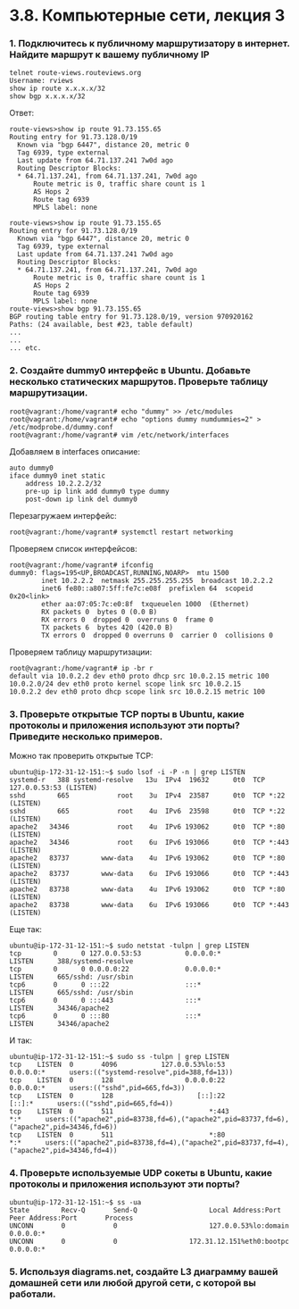# 3.8. Компьютерные сети, лекция 3

### 1. Подключитесь к публичному маршрутизатору в интернет. Найдите маршрут к вашему публичному IP

```commandline
telnet route-views.routeviews.org
Username: rviews
show ip route x.x.x.x/32
show bgp x.x.x.x/32
```

Ответ:

```commandline
route-views>show ip route 91.73.155.65
Routing entry for 91.73.128.0/19
  Known via "bgp 6447", distance 20, metric 0
  Tag 6939, type external
  Last update from 64.71.137.241 7w0d ago
  Routing Descriptor Blocks:
  * 64.71.137.241, from 64.71.137.241, 7w0d ago
      Route metric is 0, traffic share count is 1
      AS Hops 2
      Route tag 6939
      MPLS label: none
```

```commandline
route-views>show ip route 91.73.155.65
Routing entry for 91.73.128.0/19
  Known via "bgp 6447", distance 20, metric 0
  Tag 6939, type external
  Last update from 64.71.137.241 7w0d ago
  Routing Descriptor Blocks:
  * 64.71.137.241, from 64.71.137.241, 7w0d ago
      Route metric is 0, traffic share count is 1
      AS Hops 2
      Route tag 6939
      MPLS label: none
route-views>show bgp 91.73.155.65
BGP routing table entry for 91.73.128.0/19, version 970920162
Paths: (24 available, best #23, table default)
...
...
... etc.
```

### 2. Создайте dummy0 интерфейс в Ubuntu. Добавьте несколько статических маршрутов. Проверьте таблицу маршрутизации.

```commandline
root@vagrant:/home/vagrant# echo "dummy" >> /etc/modules
root@vagrant:/home/vagrant# echo "options dummy numdummies=2" > /etc/modprobe.d/dummy.conf
root@vagrant:/home/vagrant# vim /etc/network/interfaces
```

Добавляем в interfaces описание:

```text
auto dummy0
iface dummy0 inet static
    address 10.2.2.2/32
    pre-up ip link add dummy0 type dummy
    post-down ip link del dummy0
```

Перезагружаем интерфейс:

```commandline
root@vagrant:/home/vagrant# systemctl restart networking
```

Проверяем список интерфейсов:

```
root@vagrant:/home/vagrant# ifconfig
dummy0: flags=195<UP,BROADCAST,RUNNING,NOARP>  mtu 1500
        inet 10.2.2.2  netmask 255.255.255.255  broadcast 10.2.2.2
        inet6 fe80::a807:5ff:fe7c:e08f  prefixlen 64  scopeid 0x20<link>
        ether aa:07:05:7c:e0:8f  txqueuelen 1000  (Ethernet)
        RX packets 0  bytes 0 (0.0 B)
        RX errors 0  dropped 0  overruns 0  frame 0
        TX packets 6  bytes 420 (420.0 B)
        TX errors 0  dropped 0 overruns 0  carrier 0  collisions 0
```

Проверяем таблицу маршрутизации:

```commandline
root@vagrant:/home/vagrant# ip -br r
default via 10.0.2.2 dev eth0 proto dhcp src 10.0.2.15 metric 100
10.0.2.0/24 dev eth0 proto kernel scope link src 10.0.2.15
10.0.2.2 dev eth0 proto dhcp scope link src 10.0.2.15 metric 100
```

### 3. Проверьте открытые TCP порты в Ubuntu, какие протоколы и приложения используют эти порты? Приведите несколько примеров.

Можно так проверить открытые TCP:

```commandline
ubuntu@ip-172-31-12-151:~$ sudo lsof -i -P -n | grep LISTEN
systemd-r   388 systemd-resolve   13u  IPv4  19632      0t0  TCP 127.0.0.53:53 (LISTEN)
sshd        665            root    3u  IPv4  23587      0t0  TCP *:22 (LISTEN)
sshd        665            root    4u  IPv6  23598      0t0  TCP *:22 (LISTEN)
apache2   34346            root    4u  IPv6 193062      0t0  TCP *:80 (LISTEN)
apache2   34346            root    6u  IPv6 193066      0t0  TCP *:443 (LISTEN)
apache2   83737        www-data    4u  IPv6 193062      0t0  TCP *:80 (LISTEN)
apache2   83737        www-data    6u  IPv6 193066      0t0  TCP *:443 (LISTEN)
apache2   83738        www-data    4u  IPv6 193062      0t0  TCP *:80 (LISTEN)
apache2   83738        www-data    6u  IPv6 193066      0t0  TCP *:443 (LISTEN)
```

Еще так:

```commandline
ubuntu@ip-172-31-12-151:~$ sudo netstat -tulpn | grep LISTEN
tcp        0      0 127.0.0.53:53           0.0.0.0:*               LISTEN      388/systemd-resolve
tcp        0      0 0.0.0.0:22              0.0.0.0:*               LISTEN      665/sshd: /usr/sbin
tcp6       0      0 :::22                   :::*                    LISTEN      665/sshd: /usr/sbin
tcp6       0      0 :::443                  :::*                    LISTEN      34346/apache2
tcp6       0      0 :::80                   :::*                    LISTEN      34346/apache2
```

И так:

```commandline
ubuntu@ip-172-31-12-151:~$ sudo ss -tulpn | grep LISTEN
tcp    LISTEN  0       4096           127.0.0.53%lo:53            0.0.0.0:*      users:(("systemd-resolve",pid=388,fd=13))
tcp    LISTEN  0       128                  0.0.0.0:22            0.0.0.0:*      users:(("sshd",pid=665,fd=3))
tcp    LISTEN  0       128                     [::]:22               [::]:*      users:(("sshd",pid=665,fd=4))
tcp    LISTEN  0       511                        *:443                 *:*      users:(("apache2",pid=83738,fd=6),("apache2",pid=83737,fd=6),("apache2",pid=34346,fd=6))
tcp    LISTEN  0       511                        *:80                  *:*      users:(("apache2",pid=83738,fd=4),("apache2",pid=83737,fd=4),("apache2",pid=34346,fd=4))
```

### 4. Проверьте используемые UDP сокеты в Ubuntu, какие протоколы и приложения используют эти порты?

```commandline
ubuntu@ip-172-31-12-151:~$ ss -ua
State        Recv-Q       Send-Q                  Local Address:Port                 Peer Address:Port       Process
UNCONN       0            0                       127.0.0.53%lo:domain                    0.0.0.0:*
UNCONN       0            0                  172.31.12.151%eth0:bootpc                    0.0.0.0:*
```

### 5. Используя diagrams.net, создайте L3 диаграмму вашей домашней сети или любой другой сети, с которой вы работали.